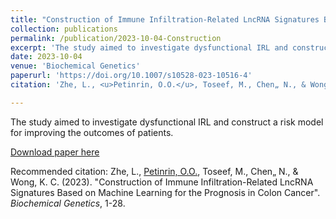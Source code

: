 ```yaml
---
title: "Construction of Immune Infiltration-Related LncRNA Signatures Based on Machine Learning for the Prognosis in Colon Cancer"
collection: publications
permalink: /publication/2023-10-04-Construction
excerpt: 'The study aimed to investigate dysfunctional IRL and construct a risk model for improving the outcomes of patients.'
date: 2023-10-04
venue: 'Biochemical Genetics'
paperurl: 'https://doi.org/10.1007/s10528-023-10516-4'
citation: 'Zhe, L., <u>Petinrin, O.O.</u>, Toseef, M., Chen„ N., & Wong, K. C. (2023). &quot;Construction of Immune Infiltration-Related LncRNA Signatures Based on Machine Learning for the Prognosis in Colon Cancer&quot;. <i>Biochemical Genetics</i>, 1-28.'

---
```


The study aimed to investigate dysfunctional IRL and construct a risk model for improving the outcomes of patients.

[Download paper here](http://olutomilayo.github.io/files/Paper19.pdf)

Recommended citation: Zhe, L., <u>Petinrin, O.O.</u>, Toseef, M., Chen„ N., & Wong, K. C. (2023). "Construction of Immune Infiltration-Related LncRNA Signatures Based on Machine Learning for the Prognosis in Colon Cancer". <i>Biochemical Genetics</i>, 1-28.
